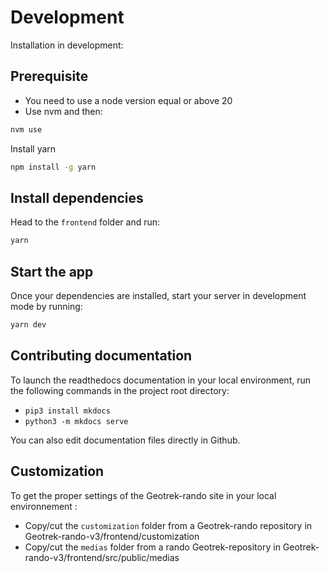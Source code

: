 # Development

Installation in development:

## Prerequisite

- You need to use a node version equal or above 20
- Use nvm and then:

```bash
nvm use
```

Install yarn

```bash
npm install -g yarn
```

## Install dependencies

Head to the `frontend` folder and run:

```bash
yarn
```

## Start the app

Once your dependencies are installed, start your server in development mode by running:

```bash
yarn dev
```

## Contributing documentation

To launch the readthedocs documentation in your local environment, run the following commands in the project root directory:

- `pip3 install mkdocs`
- `python3 -m mkdocs serve`

You can also edit documentation files directly in Github.

## Customization

To get the proper settings of the Geotrek-rando site in your local environnement :

- Copy/cut the `customization` folder from a Geotrek-rando repository in Geotrek-rando-v3/frontend/customization
- Copy/cut the `medias` folder from a rando Geotrek-repository in Geotrek-rando-v3/frontend/src/public/medias
